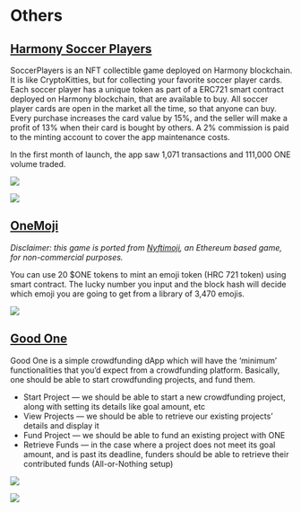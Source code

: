 # Others

## [**Harmony Soccer Players**](https://soccerplayers.demo.harmony.one/)

SoccerPlayers is an NFT collectible game deployed on Harmony blockchain. It is like CryptoKitties, but for collecting your favorite soccer player cards. Each soccer player has a unique token as part of a ERC721 smart contract deployed on Harmony blockchain, that are available to buy. All soccer player cards are open in the market all the time, so that anyone can buy. Every purchase increases the card value by 15%, and the seller will make a profit of 13% when their card is bought by others. A 2% commission is paid to the minting account to cover the app maintenance costs.&#x20;

In the first month of launch, the app saw 1,071 transactions and 111,000 ONE volume traded.

![](<../../.gitbook/assets/harmony soccer 1.png>)

![](<../../.gitbook/assets/harmony soccer 2.png>)

## [OneMoji](https://peekpi.github.io/onemoji/dist/)

_Disclaimer: this game is ported from_ [_Nyftimoji_](https://niftymoji.com/)_, an Ethereum based game, for non-commercial purposes._&#x200C;

You can use 20 $ONE tokens to mint an emoji token (HRC 721 token) using smart contract. The lucky number you input and the block hash will decide which emoji you are going to get from a library of 3,470 emojis.

![](<../../.gitbook/assets/onemoji-2 (1).png>)

## [Good One](http://crowdfunding.s3-website-us-west-1.amazonaws.com/)&#x20;

Good One is a simple crowdfunding dApp which will have the ‘minimum’ functionalities that you’d expect from a crowdfunding platform. Basically, one should be able to start crowdfunding projects, and fund them.

* Start Project — we should be able to start a new crowdfunding project, along with setting its details like goal amount, etc
* View Projects — we should be able to retrieve our existing projects’ details and display it
* Fund Project — we should be able to fund an existing project with ONE
* Retrieve Funds — in the case where a project does not meet its goal amount, and is past its deadline, funders should be able to retrieve their contributed funds (All-or-Nothing setup)

![](<../../.gitbook/assets/image (309) (2) (1) (1) (2) (1) (1) (1).png>)

![](<../../.gitbook/assets/image (304) (3) (3) (3) (1) (1) (2) (1) (1) (2).png>)

